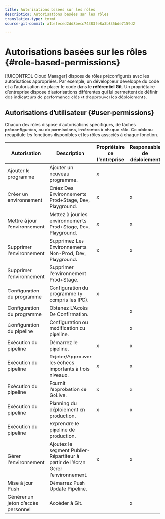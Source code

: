 ```yaml
---
title: Autorisations basées sur les rôles
description: Autorisations basées sur les rôles
translation-type: tm+mt
source-git-commit: a1b4feced2dd8becc74383fe8a3b835bde7159d2

---
```



# Autorisations basées sur les rôles {#role-based-permissions}

[!UICONTROL Cloud Manager] dispose de rôles préconfigurés avec les autorisations appropriées. Par exemple, un développeur développe du code et a l’autorisation de placer le code dans le **référentiel Git**. Un propriétaire d’entreprise dispose d’autorisations différentes qui lui permettent de définir des indicateurs de performance clés et d’approuver les déploiements.

## Autorisations d’utilisateur {#user-permissions}

Chacun des rôles dispose d’autorisations spécifiques, de tâches préconfigurées, ou de permissions, inhérentes à chaque rôle. Ce tableau récapitule les fonctions disponibles et les rôles associés à chaque fonction.

| Autorisation | Description | Propriétaire de l’entreprise | Responsable de déploiement | Responsable de programme | Développeur |
|--- |--- |--- |--- |--- |--- |
| Ajouter le programme | Ajouter un nouveau programme. | x |  |  |  |
| Créer un environnement | Créez Des Environnements Prod+Stage, Dev, Playground. | x | x |  |  |
| Mettre à jour l’environnement | Mettez à jour les environnements Prod+Stage, Dev, Playground. | x | x |  |  |
| Supprimer l’environnement | Supprimez Les Environnements Non-Prod, Dev, Playground. | x | x |  |  |
| Supprimer l’environnement | Supprimer l’environnement Prod+Stage. |  |  |  |  |
| Configuration du programme | Configuration du programme (y compris les IPC). | x |  |  |  |
| Configuration du programme | Obtenez L’Accès De Confirmation. |  | x |  | x |
| Configuration du pipeline | Configuration ou modification du pipeline. |  | x |  |  |
| Exécution du pipeline | Démarrez le pipeline. | x | x |  |  |
| Exécution du pipeline | Rejeter/Approuver les échecs importants à trois niveaux. | x | x | x |  |
| Exécution du pipeline | Fournit l’approbation de GoLive. | x | x | x |  |
| Exécution du pipeline | Planning du déploiement en production. | x | x | x |  |
| Exécution du pipeline | Reprendre le pipeline de production. |  |  |  |  |
| Gérer l’environnement | Ajoutez le segment Publier-Répartiteur à partir de l’écran Gérer l’environnement. | x | x |  |  |  |
| Mise à jour Push | Démarrez Push Update Pipeline. |  |  |  |  |
| Générer un jeton d’accès personnel | Accéder à Git. |  | x |  | x |

